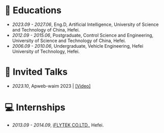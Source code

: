 
# 📖 Educations
- *2023.09 - 2027.06*, Eng.D, Artificial Intelligence, University of Science and Technology of China, Hefei.
- *2012.09 - 2015.06*, Postgraduate, Control Science and Engineering, University of Science and Technology of China, Hefei.
- *2006.09 - 2010.06*, Undergraduate, Vehicle Engineering, Hefei University of Technology, Hefei.

# 💬 Invited Talks
- *2023.10*, Apweb-waim 2023 \| [\[Video\]](https://www.bilibili.com/video/BV12N4y1U7sB/?vd_source=9d142474d02f0acf222ae9fa865073c1)


# 💻 Internships
- *2013.09 - 2014.09*, [iFLYTEK CO.LTD.](https://www.iflytek.com/), Hefei.

